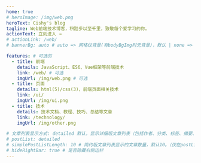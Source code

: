 ```yaml
---
home: true
# heroImage: /img/web.png
heroText: Cishy's blog
tagline: Web前端技术博客，积跬步以至千里，致敬每个爱学习的你。
actionText: 立刻进入 →
# actionLink: /web/
# bannerBg: auto # auto => 网格纹背景(有bodyBgImg时无背景)，默认 | none => 无 | '大图地址' | background: 自定义背景样式       提示：如发现文本颜色不适应你的背景时可以到palette.styl修改$bannerTextColor变量

features: # 可选的
  - title: 前端
    details: JavaScript、ES6、Vue框架等前端技术
    link: /web/ # 可选
    imgUrl: /img/web.png # 可选
  - title: 页面
    details: html(5)/css(3)，前端页面相关技术
    link: /ui/
    imgUrl: /img/ui.png
  - title: 技术
    details: 技术文档、教程、技巧、总结等文章
    link: /technology/
    imgUrl: /img/other.png

# 文章列表显示方式: detailed 默认，显示详细版文章列表（包括作者、分类、标签、摘要、分页等）| simple => 显示简约版文章列表（仅标题和日期）| none 不显示文章列表
# postList: detailed
# simplePostListLength: 10 # 简约版文章列表显示的文章数量，默认10。（仅在postList设置为simple时生效）
# hideRightBar: true # 是否隐藏右侧边栏
---
```



<!-- 小熊猫 -->
<!-- <img src="/img/panda-waving.png" class="panda no-zoom" style="width: 130px;height: 115px;opacity: 0.8;margin-bottom: -4px;padding-bottom:0;position: fixed;bottom: 0;left: 0.5rem;z-index: 1;"> -->

<!--
## 关于

### 📚Blog
这是一个兼具博客文章、知识管理、文档查找的个人网站，主要内容是Web前端技术。如果你喜欢这个博客&主题欢迎到[GitHub](https://github.com/xugaoyi/vuepress-theme-vdoing)点个Star、获取源码，或者交换[友链](/friends/) ( •̀ ω •́ )✧

### 🎨Theme
本站主题是根据[VuePress](https://vuepress.vuejs.org/zh/)的默认主题修改而成。取名`Vvdoing`(维度)，旨在轻松打造一个`结构化`与`碎片化`并存的个人在线知识库&博客，让你的知识海洋像一本本书一样清晰易读。配合多维索引，让每一个知识点都可以快速定位！ 更多[详情](https://github.com/xugaoyi/vuepress-theme-vdoing)。

<a href="https://github.com/xugaoyi/vuepress-theme-vdoing" target="_blank"><img src='https://img.shields.io/github/stars/xugaoyi/vuepress-theme-vdoing' alt='GitHub stars' class="no-zoom"></a>
<a href="https://github.com/xugaoyi/vuepress-theme-vdoing" target="_blank"><img src='https://img.shields.io/github/forks/xugaoyi/vuepress-theme-vdoing' alt='GitHub forks' class="no-zoom"></a>

</br>


## 特色功能
博客部分特色功能介绍

#### 一站式技术搜索

   博客内容中包含部分技术教程，可以利用搜索框快速搜索到相关文档，即使博客中没有的，你还可以选择最下方的 `在XXX中搜索“xxx”` 快速到达你想要找的内容。

#### 深色模式与阅读模式
关爱程序员，保护视力，点击右下角的主题模式按钮试试吧~

#### Demo演示模块
   为了更直观的展示一些代码的效果，博客添加了demo模块插件，可查看demo、源码，以及跳转到codepen在线编辑。**示例**：

::: demo [vanilla]
```html
<html>
  <div id="vanilla-box"></div>
</html>
<script>
  var box = document.getElementById('vanilla-box')
  box.innerHTML = 'Hello World! Welcome to EB'
</script>
<style>
#vanilla-box {
  color: #11a8cd;
}
</style>
```
:::


## :email: 联系

- **WeChat or QQ**: <a href="tencent://message/?uin=894072666&Site=&Menu=yesUrl" class='qq'>894072666</a>
- **Email**: <a href="mailto:894072666@qq.com">894072666@qq.com</a>
- **GitHub**: <https://github.com/xugaoyi>

</br>  -->
